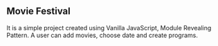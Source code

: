 ## Movie Festival

It is a simple project created using Vanilla JavaScript, Module Revealing Pattern. A user can add movies, choose date and create programs. 
